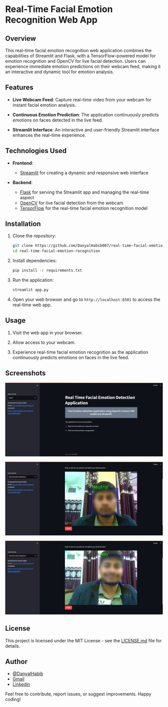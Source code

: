 # Real-Time Facial Emotion Recognition Web App

## Overview

This real-time facial emotion recognition web application combines the capabilities of Streamlit and Flask, with a TensorFlow-powered model for emotion recognition and OpenCV for live facial detection. Users can experience immediate emotion predictions on their webcam feed, making it an interactive and dynamic tool for emotion analysis.

## Features

- **Live Webcam Feed**: Capture real-time video from your webcam for instant facial emotion analysis.

- **Continuous Emotion Prediction**: The application continuously predicts emotions on faces detected in the live feed.

- **Streamlit Interface**: An interactive and user-friendly Streamlit interface enhances the real-time experience.

## Technologies Used

- **Frontend**:
  - [Streamlit](https://streamlit.io/) for creating a dynamic and responsive web interface

- **Backend**:
  - [Flask](https://flask.palletsprojects.com/) for serving the Streamlit app and managing the real-time aspect
  - [OpenCV](https://opencv.org/) for live facial detection from the webcam
  - [TensorFlow](https://www.tensorflow.org/) for the real-time facial emotion recognition model

## Installation

1. Clone the repository:
   ```bash
   git clone https://github.com/DanyalHabib007/real-time-facial-emotion-recognition.git
   cd real-time-facial-emotion-recognition
   ```

2. Install dependencies:
   ```bash
   pip install -r requirements.txt
   ```

3. Run the application:
   ```bash
   streamlit app.py
   ```

4. Open your web browser and go to `http://localhost:8501` to access the real-time web app.

## Usage

1. Visit the web app in your browser.

2. Allow access to your webcam.

3. Experience real-time facial emotion recognition as the application continuously predicts emotions on faces in the live feed.

## Screenshots

![App Screenshot1](images/Sample.png)

![App Screenshot1](images/sample_1.png)

![App Screenshot1](images/Sample_2.png)



## License

This project is licensed under the MIT License - see the [LICENSE.md](LICENSE.md) file for details.

## Author

- [@DanyalHabib](https://www.github.com/DanyalHabib007)
- [Gmail](mailto:danyal.habib.1016@gmail.com)
- [Linkedin](https://www.linkedin.com/in/danyal-habib-500bb2265/)

Feel free to contribute, report issues, or suggest improvements. Happy coding!

